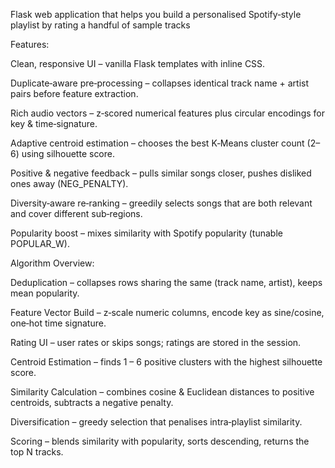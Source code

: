 Flask web application that helps you build a personalised Spotify‑style playlist
by rating a handful of sample tracks

Features:

Clean, responsive UI – vanilla Flask templates with inline CSS.

Duplicate‑aware pre‑processing – collapses identical track name + artist pairs before feature extraction.

Rich audio vectors – z‑scored numerical features plus circular encodings for key & time‑signature.

Adaptive centroid estimation – chooses the best K‑Means cluster count (2–6) using silhouette score.

Positive & negative feedback – pulls similar songs closer, pushes disliked ones away (NEG_PENALTY).

Diversity‑aware re‑ranking – greedily selects songs that are both relevant and cover different sub‑regions.

Popularity boost – mixes similarity with Spotify popularity (tunable POPULAR_W).

Algorithm Overview:

Deduplication – collapses rows sharing the same (track name, artist), keeps mean popularity.

Feature Vector Build – z‑scale numeric columns, encode key as sine/cosine, one‑hot time signature.

Rating UI – user rates or skips songs; ratings are stored in the session.

Centroid Estimation – finds 1 – 6 positive clusters with the highest silhouette score.

Similarity Calculation – combines cosine & Euclidean distances to positive centroids, subtracts a negative penalty.

Diversification – greedy selection that penalises intra‑playlist similarity.

Scoring – blends similarity with popularity, sorts descending, returns the top N tracks.
